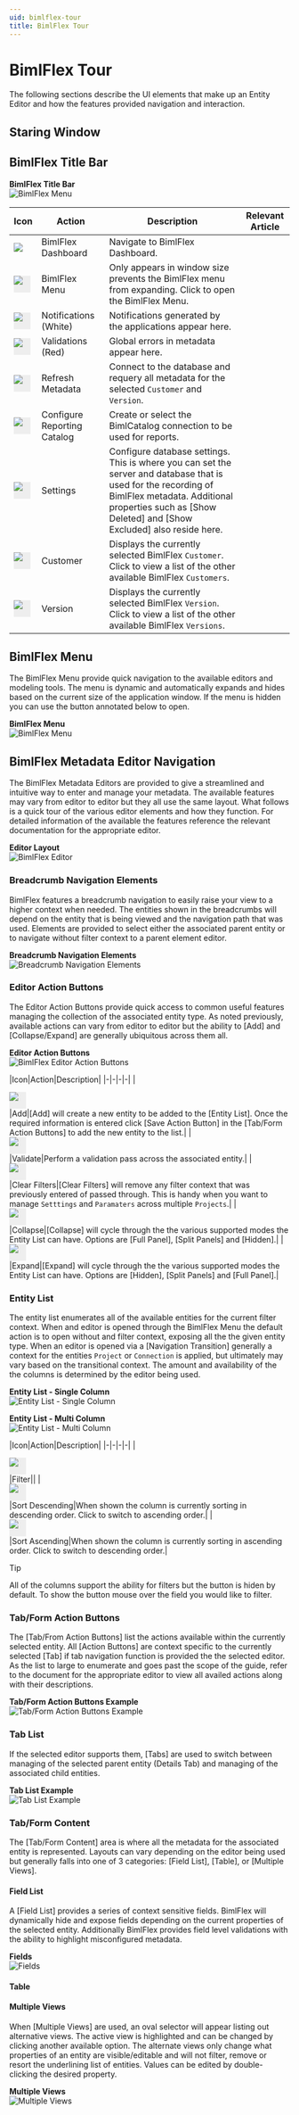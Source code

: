 ```yaml
---
uid: bimlflex-tour
title: BimlFlex Tour
---
```

# BimlFlex Tour  

The following sections describe the UI elements that make up an Entity Editor and how the features provided navigation and interaction.

## Staring Window

[//]: # (TODO: Maybe snip a starting window?)

## BimlFlex Title Bar

[//]: # (TODO: Button Intro)

**BimlFlex Title Bar**  
![BimlFlex Menu](images/bimlflex-app-title-bar.png "BimlFlex Menu")

|Icon|Action|Description|Relevant Article|
|-|-|-|-|
|<img src="images/svg-icons/BimlFlex.svg"/>|<span class="nowrap-col m-5">BimlFlex Dashboard</span>|Navigate to BimlFlex Dashboard.||
|<div class="icon-col m-5" style="width:30px; height:30px;background:#EEE;"><img src="images/svg-icons/hamburger.svg"/></div>|<span class="nowrap-col m-5">BimlFlex Menu</span>|Only appears in window size prevents the BimlFlex menu from expanding.  Click to open the BimlFlex Menu.||
|<div class="icon-col m-5" style="width:30px; height:30px;background:#EEE;"><img src="images/svg-icons/alert.svg"/></div>|<span class="nowrap-col m-5">Notifications (White)</span>|Notifications generated by the applications appear here.||
|<div class="icon-col m-5" style="width:30px; height:30px;background:#EEE;"><img src="images/svg-icons/alert.svg"/></div>|<span class="nowrap-col m-5">Validations (Red)</span>|Global errors in metadata appear here.||
|<div class="icon-col m-5" style="width:30px; height:30px;background:#EEE;"><img src="images/svg-icons/refresh.svg"/></div>|<span class="nowrap-col m-5">Refresh Metadata</span>|Connect to the database and requery all metadata for the selected `Customer` and `Version`.||
|<div class="icon-col m-5" style="width:30px; height:30px;background:#EEE;"><img src="images/svg-icons/biml-catalog-connection.svg"/></div>|<span class="nowrap-col m-5">Configure Reporting Catalog</span>|Create or select the BimlCatalog connection to be used for reports.||
|<div class="icon-col m-5" style="width:30px; height:30px;background:#EEE;"><img src="images/svg-icons/portal-settings.svg"/></div>|<span class="nowrap-col m-5">Settings</span>|Configure database settings.  This is where you can set the server and database that is used for the recording of BimlFlex metadata.  Additional properties such as [Show Deleted] and [Show Excluded] also reside here.||
|<div class="icon-col m-5" style="width:30px; height:30px;background:#EEE;"><img src="images/svg-icons/customers.svg"/></div>|<span class="nowrap-col m-5">Customer</span>|Displays the currently selected BimlFlex `Customer`.  Click to view a list of the other available BimlFlex `Customers`.||
|<div class="icon-col m-5" style="width:30px; height:30px;background:#EEE;"><img src="images/svg-icons/versions.svg"/></div>|<span class="nowrap-col m-5">Version</span>|Displays the currently selected BimlFlex `Version`.  Click to view a list of the other available BimlFlex `Versions`.||


[//]: # (TODO: Icon for Hamburger)

## BimlFlex Menu

The BimlFlex Menu provide quick navigation to the available editors and modeling tools.  The menu is dynamic and automatically expands and hides based on the current size of the application window.  If the menu is hidden you can use the button annotated below to open.

**BimlFlex Menu**  
![BimlFlex Menu](images/bimlflex-app-menu.png "BimlFlex Menu")

## BimlFlex Metadata Editor Navigation

The BimlFlex Metadata Editors are provided to give a streamlined and intuitive way to enter and manage your metadata.  The available features may vary from editor to editor but they all use the same layout.  What follows is a quick tour of the various editor elements and how they function.  For detailed information of the available the features reference the relevant documentation for the appropriate editor.

**Editor Layout**  
![BimlFlex Editor](images/bimlflex-app-editor.png "BimlFlex Editor")


### Breadcrumb Navigation Elements

BimlFlex features a breadcrumb navigation to easily raise your view to a higher context when needed.  The entities shown in the breadcrumbs will depend on the entity that is being viewed and the navigation path that was used.  Elements are provided to select either the associated parent entity or to navigate without filter context to a parent element editor.

**Breadcrumb Navigation Elements**  
![Breadcrumb Navigation Elements](images/bimlflex-app-breadcrumbs.png "Breadcrumb Navigation Elements")

### Editor Action Buttons

The Editor Action Buttons provide quick access to common useful features managing the collection of the associated entity type.  As noted previously, available actions can vary from editor to editor but the ability to [Add] and [Collapse/Expand] are generally ubiquitous across them all.

**Editor Action Buttons**  
![BimlFlex Editor Action Buttons](images/bimlflex-app-editor-actions.png "BimlFlex Editor Action Buttons")

|Icon|Action|Description|
|-|-|-|-|
|<div class="icon-col m-5" style="width:30px; height:30px;background:#EEE;"><img src="images/svg-icons/add.svg"/></div>|<span class="nowrap-col m-5">Add</span>|[Add] will create a new entity to be added to the [Entity List].  Once the required information is entered click [Save Action Button] in the [Tab/Form Action Buttons] to add the new entity to the list.|
|<div class="icon-col m-5" style="width:30px; height:30px;background:#EEE;"><img src="images/svg-icons/validate.svg"/></div>|<span class="nowrap-col m-5">Validate</span>|Perform a validation pass across the associated entity.|
|<div class="icon-col m-5" style="width:30px; height:30px;background:#EEE;"><img src="images/svg-icons/filter-clear.svg"/></div>|<span class="nowrap-col m-5">Clear Filters</span>|[Clear Filters] will remove any filter context that was previously entered of passed through.  This is handy when you want to manage `Setttings` and `Paramaters` across multiple `Projects`.|
|<div class="icon-col m-5" style="width:30px; height:30px;background:#EEE;"><img src="images/svg-icons/expanded.svg"/></div>|<span class="nowrap-col m-5">Collapse</span>|[Collapse] will cycle through the the various supported modes the Entity List can have.  Options are [Full Panel], [Split Panels] and [Hidden].|
|<div class="icon-col m-5" style="width:30px; height:30px;background:#EEE;"><img src="images/svg-icons/collapsed.svg"/></div>|<span class="nowrap-col m-5">Expand</span>|[Expand] will cycle through the the various supported modes the Entity List can have.  Options are [Hidden], [Split Panels] and [Full Panel].|

### Entity List

The entity list enumerates all of the available entities for the current filter context.  When and editor is opened through the BimlFlex Menu the default action is to open without and filter context, exposing all the the given entity type.  When an editor is opened via a [Navigation Transition] generally a context for the entities `Project` or `Connection` is applied, but ultimately may vary based on the transitional context.  The amount and availability of the the columns is determined by the editor being used.

**Entity List - Single Column**  
![Entity List - Single Column](images/bimlflex-app-editor-list-single.png "Entity List - Single Column")

**Entity List - Multi Column**  
![Entity List - Multi Column](images/bimlflex-app-editor-list-multi.png "Entity List - Multi Column")

|Icon|Action|Description|
|-|-|-|-|
|<div class="icon-col m-5" style="width:30px; height:30px;background:#EEE;"><img src="images/svg-icons/hamburger.svg"/></div>|<span class="nowrap-col m-5">Filter</span>||
|<div class="icon-col m-5" style="width:30px; height:30px;background:#EEE;"><img src="images/svg-icons/sort-desc.svg"/></div>|<span class="nowrap-col m-5">Sort Descending</span>|When shown the column is currently sorting in descending order.  Click to switch to ascending order.|
|<div class="icon-col m-5" style="width:30px; height:30px;background:#EEE;"><img src="images/svg-icons/sort-asc.svg"/></div>|<span class="nowrap-col m-5">Sort Ascending</span>|When shown the column is currently sorting in ascending order.  Click to switch to descending order.|

> [!TIP]
> All of the columns support the ability for filters but the button is hiden by default.  To show the button mouse over the field you would like to filter.

### Tab/Form Action Buttons

The [Tab/From Action Buttons] list the actions available within the currently selected entity.  All [Action Buttons] are context specific to the currently selected [Tab] if tab navigation function is provided the the selected editor.  As the list to large to enumerate and goes past the scope of the guide, refer to the document for the appropriate editor to view all availed actions along with their descriptions.

**Tab/Form Action Buttons Example**  
![Tab/Form Action Buttons Example](images/bimlflex-app-batches-actions.png "Tab/Form Action Buttons Example")

### Tab List

If the selected editor supports them, [Tabs] are used to switch between managing of the selected parent entity (Details Tab) and managing of the associated child entities. 
  
**Tab List Example**  
![Tab List Example](images/bimlflex-app-batches-tabs.png "Tab List Example")

### Tab/Form Content

The [Tab/Form Content] area is where all the metadata for the associated entity is represented.  Layouts can vary depending on the editor being used but generally falls into one of 3 categories: [Field List], [Table], or [Multiple Views].

#### Field List

A [Field List] provides a series of context sensitive fields.  BimlFlex will dynamically hide and expose fields depending on the current properties of the selected entity.  Additionally BimlFlex provides field level validations with the ability to highlight misconfigured metadata.

**Fields**  
![Fields](images/bimlflex-app-batches-tabs-single-form-and-fields.png "Fields")

#### Table

#### Multiple Views

When [Multiple Views] are used, an oval selector will appear listing out alternative views.  The active view is highlighted and can be changed by clicking another available option.  The alternate views only change what properties of an entity are visible/editable and will not filter, remove or resort the underlining list of entities.  Values can be edited by double-clicking the desired property.

**Multiple Views**  
![Multiple Views](images/bimlflex-app-batches-tabs-subforms-and-tables.png "Multiple Views")
